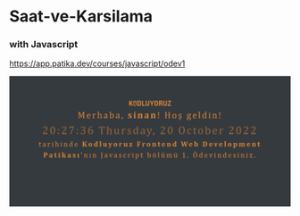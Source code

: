 # Saat-ve-Karsilama 

### with Javascript

https://app.patika.dev/courses/javascript/odev1

![greeting](ss.png)
